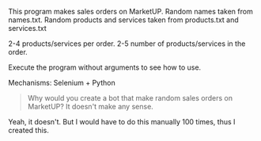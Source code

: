 This program makes sales orders on MarketUP. Random names taken from names.txt. Random products and services taken from products.txt and services.txt

2-4 products/services per order. 2-5 number of products/services in the order.

Execute the program without arguments to see how to use.

Mechanisms: Selenium + Python

> Why would you create a bot that make random sales orders on MarketUP? It doesn't make any sense.

Yeah, it doesn't. But I would have to do this manually 100 times, thus I created this.
